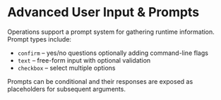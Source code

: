 # Advanced User Input & Prompts

Operations support a prompt system for gathering runtime information. Prompt types include:

- `confirm` – yes/no questions optionally adding command-line flags
- `text` – free-form input with optional validation
- `checkbox` – select multiple options

Prompts can be conditional and their responses are exposed as placeholders for subsequent arguments.
